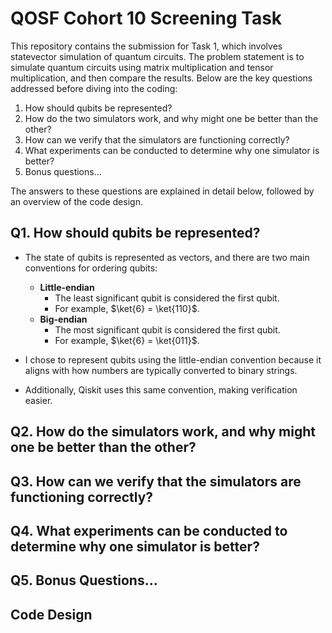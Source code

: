 # QOSF Cohort 10 Screening Task

This repository contains the submission for Task 1, which involves statevector simulation of quantum circuits. The problem statement is to simulate quantum circuits using matrix multiplication and tensor multiplication, and then compare the results. Below are the key questions addressed before diving into the coding:

1. How should qubits be represented?
2. How do the two simulators work, and why might one be better than the other?
3. How can we verify that the simulators are functioning correctly?
4. What experiments can be conducted to determine why one simulator is better?
5. Bonus questions...

The answers to these questions are explained in detail below, followed by an overview of the code design.

## Q1. How should qubits be represented?
- The state of qubits is represented as vectors, and there are two main conventions for ordering qubits:
    - **Little-endian**
      - The least significant qubit is considered the first qubit.
      - For example, $\ket{6} = \ket{110}$.
    - **Big-endian**
      - The most significant qubit is considered the first qubit.
      - For example, $\ket{6} = \ket{011}$.

- I chose to represent qubits using the little-endian convention because it aligns with how numbers are typically converted to binary strings.
- Additionally, Qiskit uses this same convention, making verification easier.

## Q2. How do the simulators work, and why might one be better than the other?




## Q3. How can we verify that the simulators are functioning correctly?




## Q4. What experiments can be conducted to determine why one simulator is better?




## Q5. Bonus Questions...




## Code Design


